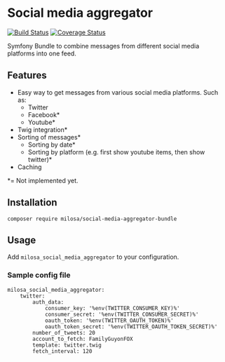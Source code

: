 # Social media aggregator
[![Build Status](https://travis-ci.org/milosa/social-media-aggregator-bundle.svg?branch=master)](https://travis-ci.org/milosa/social-media-aggregator-bundle)
[![Coverage Status](https://coveralls.io/repos/github/milosa/social-media-aggregator-bundle/badge.svg?branch=master)](https://coveralls.io/github/milosa/social-media-aggregator-bundle?branch=master)

Symfony Bundle to combine messages from different social media platforms into one feed. 

## Features
* Easy way to get messages from various social media platforms. Such as:
  * Twitter
  * Facebook*
  * Youtube*
* Twig integration*
* Sorting of messages*
  * Sorting by date*
  * Sorting by platform (e.g. first show youtube items, then show twitter)*
* Caching

*= Not implemented yet.
  
## Installation

`composer require milosa/social-media-aggregator-bundle`

## Usage

Add `milosa_social_media_aggregator` to your configuration.

### Sample config file
    milosa_social_media_aggregator:
        twitter:
            auth_data:
                consumer_key: '%env(TWITTER_CONSUMER_KEY)%'
                consumer_secret: '%env(TWITTER_CONSUMER_SECRET)%'
                oauth_token: '%env(TWITTER_OAUTH_TOKEN)%'
                oauth_token_secret: '%env(TWITTER_OAUTH_TOKEN_SECRET)%'
            number_of_tweets: 20
            account_to_fetch: FamilyGuyonFOX
            template: twitter.twig
            fetch_interval: 120
